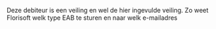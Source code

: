 Deze debiteur is een veiling en wel de hier ingevulde veiling. Zo weet Florisoft welk type EAB te sturen en naar welk e-mailadres